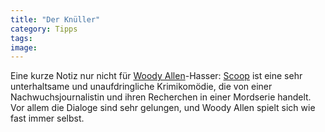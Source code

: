 ```yaml
---
title: "Der Knüller"
category: Tipps
tags: 
image: 
---
```


Eine kurze Notiz nur nicht für [Woody Allen](http://www.imdb.com/name/nm0000095/)-Hasser: [Scoop](http://www.imdb.com/title/tt0457513/) ist eine sehr unterhaltsame und unaufdringliche Krimikomödie, die von einer Nachwuchsjournalistin und ihren Recherchen in einer Mordserie handelt. Vor allem die Dialoge sind sehr gelungen, und Woody Allen spielt sich wie fast immer selbst.